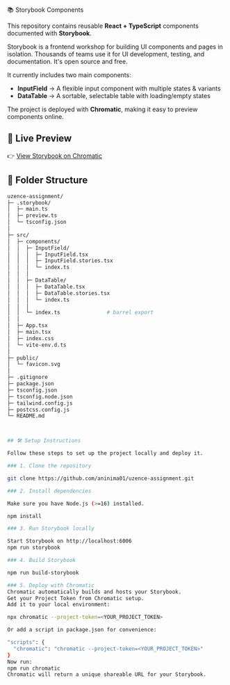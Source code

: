  📚 Storybook Components

This repository contains reusable **React + TypeScript** components documented with **Storybook**.  

Storybook is a frontend workshop for building UI components and pages in isolation. Thousands of teams use it for UI development, testing, and documentation. It's open source and free.

It currently includes two main components:  

- **InputField** → A flexible input component with multiple states & variants  
- **DataTable** → A sortable, selectable table with loading/empty states  

The project is deployed with **Chromatic**, making it easy to preview components online. 

## 🚀 Live Preview
👉 [View Storybook on Chromatic](https://68a0c561b7dea9f765862102-gbfmgsoqqr.chromatic.com/)


## 📂 Folder Structure

```bash
uzence-assignment/
├─ .storybook/                  
│  ├─ main.ts
│  ├─ preview.ts
│  └─ tsconfig.json
│
├─ src/
│  ├─ components/
│  │  ├─ InputField/
│  │  │  ├─ InputField.tsx
│  │  │  ├─ InputField.stories.tsx
│  │  │  └─ index.ts
│  │  │
│  │  ├─ DataTable/
│  │  │  ├─ DataTable.tsx
│  │  │  ├─ DataTable.stories.tsx
│  │  │  └─ index.ts
│  │  │
│  │  └─ index.ts               # barrel export
│  │
│  ├─ App.tsx                 
│  ├─ main.tsx                 
│  ├─ index.css                 
│  └─ vite-env.d.ts
│
├─ public/
│  └─ favicon.svg
│
├─ .gitignore
├─ package.json
├─ tsconfig.json
├─ tsconfig.node.json
├─ tailwind.config.js
├─ postcss.config.js
└─ README.md



## 🛠️ Setup Instructions

Follow these steps to set up the project locally and deploy it.

### 1. Clone the repository

git clone https://github.com/aninima01/uzence-assignment.git

### 2. Install dependencies

Make sure you have Node.js (>=16) installed.

npm install

### 3. Run Storybook locally

Start Storybook on http://localhost:6006
npm run storybook

### 4. Build Storybook

npm run build-storybook

### 5. Deploy with Chromatic
Chromatic automatically builds and hosts your Storybook.
Get your Project Token from Chromatic setup.
Add it to your local environment:

npx chromatic --project-token=<YOUR_PROJECT_TOKEN>

Or add a script in package.json for convenience:

"scripts": {
  "chromatic": "chromatic --project-token=<YOUR_PROJECT_TOKEN>"
}
Now run:
npm run chromatic
Chromatic will return a unique shareable URL for your Storybook.
```
